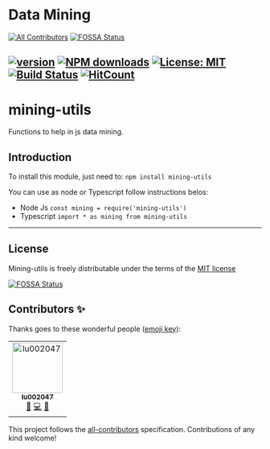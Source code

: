 # Data Mining
[![All Contributors](https://img.shields.io/badge/all_contributors-1-orange.svg?style=flat-square)](#contributors)
[![FOSSA Status](https://app.fossa.io/api/projects/git%2Bgithub.com%2FOracy%2Fmining-utils.svg?type=shield)](https://app.fossa.io/projects/git%2Bgithub.com%2FOracy%2Fmining-utils?ref=badge_shield)

[![version](https://badge.fury.io/js/mining-utils.svg)](https://badge.fury.io/js/mining-utils) [![NPM downloads](https://img.shields.io/npm/dw/mining-utils)](https://img.shields.io/npm/dw/mining-utils)  [![License: MIT](https://img.shields.io/badge/License-MIT-yellow.svg)](https://github.com/Oracy/mining-utils/blob/master/LICENSE) [![Build Status](https://travis-ci.org/Oracy/mining-utils.svg?branch=master)](https://travis-ci.org/Oracy/mining-utils)
[![HitCount](http://hits.dwyl.io/oracy/mining-utils.svg)](http://hits.dwyl.io/oracy/mining-utils)
---
# mining-utils

Functions to help in js data mining.

## Introduction

To install this module, just need to: `npm install mining-utils`

You can use as node or Typescript follow instructions belos:
- Node Js
`const mining = require('mining-utils')`
- Typescript
`import * as mining from mining-utils`
---

## License

Mining-utils is freely distributable under the terms of the [MIT license](https://github.com/Oracy/mining-utils/blob/master/LICENSE)


[![FOSSA Status](https://app.fossa.io/api/projects/git%2Bgithub.com%2FOracy%2Fmining-utils.svg?type=large)](https://app.fossa.io/projects/git%2Bgithub.com%2FOracy%2Fmining-utils?ref=badge_large)

## Contributors ✨

Thanks goes to these wonderful people ([emoji key](https://allcontributors.org/docs/en/emoji-key)):

<!-- ALL-CONTRIBUTORS-LIST:START - Do not remove or modify this section -->
<!-- prettier-ignore -->
<table>
  <tr>
    <td align="center"><a href="https://github.com/lu002047"><img src="https://avatars1.githubusercontent.com/u/12716914?v=4" width="100px;" alt="lu002047"/><br /><sub><b>lu002047</b></sub></a><br /><a href="#maintenance-lu002047" title="Maintenance">🚧</a> <a href="https://github.com/Oracy/mining-utils/commits?author=lu002047" title="Code">💻</a> <a href="#review-lu002047" title="Reviewed Pull Requests">👀</a></td>
  </tr>
</table>

<!-- ALL-CONTRIBUTORS-LIST:END -->

This project follows the [all-contributors](https://github.com/all-contributors/all-contributors) specification. Contributions of any kind welcome!